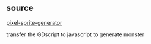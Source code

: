 ## source

[pixel-sprite-generator](https://deep-fold.itch.io/pixel-sprite-generator)

transfer the GDscript to javascript to generate monster 

